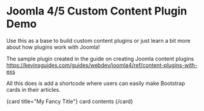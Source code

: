 # Joomla 4/5 Custom Content Plugin Demo
Use this as a base to build custom content plugins or just learn a bit more about how plugins work with Joomla!

The sample plugin created in the guide on creating Joomla content plugins
https://kevinsguides.com/guides/webdev/joomla4/ref/content-plugins-with-exs

All this does is add a shortcode where users can easily make Bootstrap cards in their articles.

{card title="My Fancy Title"} card contents {/card}